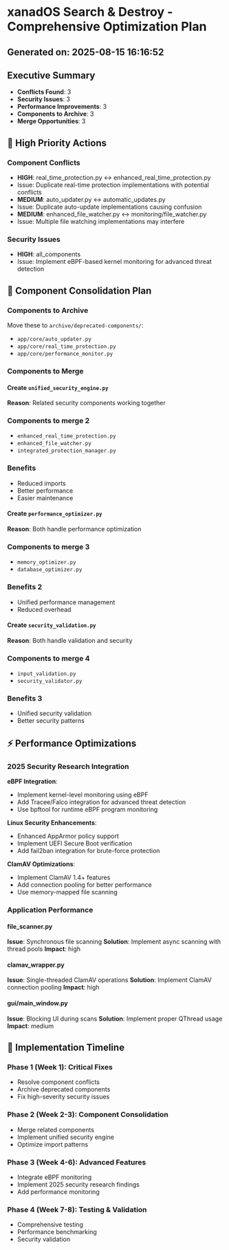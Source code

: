 # xanadOS Search & Destroy - Comprehensive Optimization Plan

## Generated on: 2025-08-15 16:16:52

## Executive Summary

- **Conflicts Found**: 3
- **Security Issues**: 3
- **Performance Improvements**: 3
- **Components to Archive**: 3
- **Merge Opportunities**: 3

## 🚨 High Priority Actions

### Component Conflicts

- **HIGH**: real_time_protection.py ↔ enhanced_real_time_protection.py
- Issue: Duplicate real-time protection implementations with potential conflicts
- **MEDIUM**: auto_updater.py ↔ automatic_updates.py
- Issue: Duplicate auto-update implementations causing confusion
- **MEDIUM**: enhanced_file_watcher.py ↔ monitoring/file_watcher.py
- Issue: Multiple file watching implementations may interfere

### Security Issues

- **HIGH**: all_components
- Issue: Implement eBPF-based kernel monitoring for advanced threat detection

## 🔧 Component Consolidation Plan

### Components to Archive

Move these to `archive/deprecated-components/`:

- `app/core/auto_updater.py`
- `app/core/real_time_protection.py`
- `app/core/performance_monitor.py`

### Components to Merge

#### Create `unified_security_engine.py`

**Reason**: Related security components working together

### Components to merge 2

- `enhanced_real_time_protection.py`
- `enhanced_file_watcher.py`
- `integrated_protection_manager.py`

### Benefits

- Reduced imports
- Better performance
- Easier maintenance

#### Create `performance_optimizer.py`

**Reason**: Both handle performance optimization

### Components to merge 3

- `memory_optimizer.py`
- `database_optimizer.py`

### Benefits 2

- Unified performance management
- Reduced overhead

#### Create `security_validation.py`

**Reason**: Both handle validation and security

### Components to merge 4

- `input_validation.py`
- `security_validator.py`

### Benefits 3

- Unified security validation
- Better security patterns

## ⚡ Performance Optimizations

### 2025 Security Research Integration

**eBPF Integration**:

- Implement kernel-level monitoring using eBPF
- Add Tracee/Falco integration for advanced threat detection
- Use bpftool for runtime eBPF program monitoring

**Linux Security Enhancements**:

- Enhanced AppArmor policy support
- Implement UEFI Secure Boot verification
- Add fail2ban integration for brute-force protection

**ClamAV Optimizations**:

- Implement ClamAV 1.4+ features
- Add connection pooling for better performance
- Use memory-mapped file scanning

### Application Performance

#### file_scanner.py

**Issue**: Synchronous file scanning **Solution**: Implement async scanning with thread pools
**Impact**: high

#### clamav_wrapper.py

**Issue**: Single-threaded ClamAV operations **Solution**: Implement ClamAV connection pooling
**Impact**: high

#### gui/main_window.py

**Issue**: Blocking UI during scans **Solution**: Implement proper QThread usage **Impact**: medium

## 📅 Implementation Timeline

### Phase 1 (Week 1): Critical Fixes

- Resolve component conflicts
- Archive deprecated components
- Fix high-severity security issues

### Phase 2 (Week 2-3): Component Consolidation

- Merge related components
- Implement unified security engine
- Optimize import patterns

### Phase 3 (Week 4-6): Advanced Features

- Integrate eBPF monitoring
- Implement 2025 security research findings
- Add performance monitoring

### Phase 4 (Week 7-8): Testing & Validation

- Comprehensive testing
- Performance benchmarking
- Security validation
